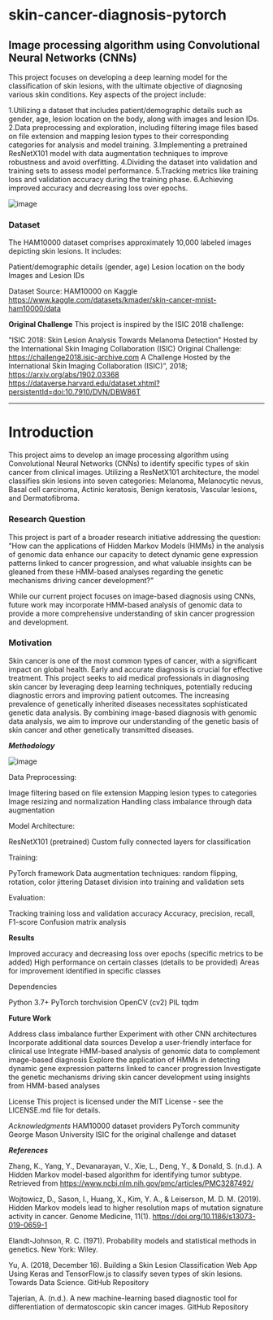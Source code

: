 # skin-cancer-diagnosis-pytorch
## Image processing algorithm using Convolutional Neural Networks (CNNs) 

This project focuses on developing a deep learning model for the classification of skin lesions, with the ultimate objective of diagnosing various skin conditions. 
Key aspects of the project include:

1.Utilizing a dataset that includes patient/demographic details such as gender, age, lesion location on the body, along with images and lesion IDs.
2.Data preprocessing and exploration, including filtering image files based on file extension and mapping lesion types to their corresponding categories for analysis and model training.
3.Implementing a pretrained ResNetX101 model with data augmentation techniques to improve robustness and avoid overfitting.
4.Dividing the dataset into validation and training sets to assess model performance.
5.Tracking metrics like training loss and validation accuracy during the training phase.
6.Achieving improved accuracy and decreasing loss over epochs.


![image](https://github.com/user-attachments/assets/0ce295ff-dddc-47ae-93bd-09e10e17a167)
  



### Dataset
The HAM10000 dataset comprises approximately 10,000 labeled images depicting skin lesions. It includes:

Patient/demographic details (gender, age)
Lesion location on the body
Images and Lesion IDs

Dataset Source: HAM10000 on Kaggle https://www.kaggle.com/datasets/kmader/skin-cancer-mnist-ham10000/data 

**Original Challenge**
This project is inspired by the ISIC 2018 challenge:

"ISIC 2018: Skin Lesion Analysis Towards Melanoma Detection"
Hosted by the International Skin Imaging Collaboration (ISIC)
Original Challenge: https://challenge2018.isic-archive.com A Challenge Hosted by the International Skin Imaging Collaboration (ISIC)”, 2018; https://arxiv.org/abs/1902.03368 https://dataverse.harvard.edu/dataset.xhtml?persistentId=doi:10.7910/DVN/DBW86T 
__________________________________________________________________________________________________________________________________________________________________________________________________________________________________________________________________________

# Introduction
This project aims to develop an image processing algorithm using Convolutional Neural Networks (CNNs) to identify specific types of skin cancer from clinical images. Utilizing a ResNetX101 architecture, the model classifies skin lesions into seven categories: Melanoma, Melanocytic nevus, Basal cell carcinoma, Actinic keratosis, Benign keratosis, Vascular lesions, and Dermatofibroma.

### Research Question
This project is part of a broader research initiative addressing the question:
"How can the applications of Hidden Markov Models (HMMs) in the analysis of genomic data enhance our capacity to detect dynamic gene expression patterns linked to cancer progression, and what valuable insights can be gleaned from these HMM-based analyses regarding the genetic mechanisms driving cancer development?"

While our current project focuses on image-based diagnosis using CNNs, future work may incorporate HMM-based analysis of genomic data to provide a more comprehensive understanding of skin cancer progression and development.

### Motivation
Skin cancer is one of the most common types of cancer, with a significant impact on global health. Early and accurate diagnosis is crucial for effective treatment. This project seeks to aid medical professionals in diagnosing skin cancer by leveraging deep learning techniques, potentially reducing diagnostic errors and improving patient outcomes.
The increasing prevalence of genetically inherited diseases necessitates sophisticated genetic data analysis. By combining image-based diagnosis with genomic data analysis, we aim to improve our understanding of the genetic basis of skin cancer and other genetically transmitted diseases.

**_Methodology_**


![image](https://github.com/user-attachments/assets/5047e6b3-9989-4697-9ef8-615972dbfa9d)

Data Preprocessing:

Image filtering based on file extension
Mapping lesion types to categories
Image resizing and normalization
Handling class imbalance through data augmentation


Model Architecture:

ResNetX101 (pretrained)
Custom fully connected layers for classification


Training:

PyTorch framework
Data augmentation techniques: random flipping, rotation, color jittering
Dataset division into training and validation sets


Evaluation:

Tracking training loss and validation accuracy
Accuracy, precision, recall, F1-score
Confusion matrix analysis


**Results**

Improved accuracy and decreasing loss over epochs (specific metrics to be added)
High performance on certain classes (details to be provided)
Areas for improvement identified in specific classes

Dependencies

Python 3.7+
PyTorch
torchvision
OpenCV (cv2)
PIL
tqdm

**Future Work**

Address class imbalance further
Experiment with other CNN architectures
Incorporate additional data sources
Develop a user-friendly interface for clinical use
Integrate HMM-based analysis of genomic data to complement image-based diagnosis
Explore the application of HMMs in detecting dynamic gene expression patterns linked to cancer progression
Investigate the genetic mechanisms driving skin cancer development using insights from HMM-based analyses


License
This project is licensed under the MIT License - see the LICENSE.md file for details.

_Acknowledgments_
HAM10000 dataset providers
PyTorch community
George Mason University
ISIC for the original challenge and dataset

_**References**_

Zhang, K., Yang, Y., Devanarayan, V., Xie, L., Deng, Y., & Donald, S. (n.d.). A Hidden Markov model-based algorithm for identifying tumor subtype. Retrieved from https://www.ncbi.nlm.nih.gov/pmc/articles/PMC3287492/ 

Wojtowicz, D., Sason, I., Huang, X., Kim, Y. A., & Leiserson, M. D. M. (2019). Hidden Markov models lead to higher resolution maps of mutation signature activity in cancer. Genome Medicine, 11(1). https://doi.org/10.1186/s13073-019-0659-1 

Elandt-Johnson, R. C. (1971). Probability models and statistical methods in genetics. New York: Wiley. 

Yu, A. (2018, December 16). Building a Skin Lesion Classification Web App Using Keras and TensorFlow.js to classify seven types of skin lesions. Towards Data Science. GitHub Repository 

Tajerian, A. (n.d.). A new machine-learning based diagnostic tool for differentiation of dermatoscopic skin cancer images. GitHub Repository
